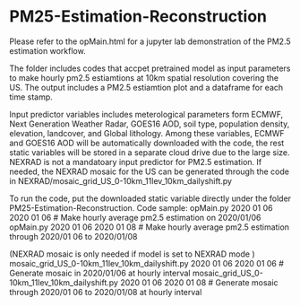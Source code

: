# PM25-Estimation-Reconstruction

Please refer to the opMain.html for a jupyter lab demonstration of the PM2.5 estimation workflow. 


The folder includes codes that accpet pretrained model as input parameters to make hourly pm2.5 estiamtions at 10km spatial resolution covering the US. 
The output includes a PM2.5 estiamtion plot and a dataframe for each time stamp.


Input predictor variables includes meterological parameters form ECMWF, Next Generation Weather Radar, GOES16 AOD, soil type, population density, elevation, 
landcover, and Global lithology. Among these variables, ECMWF and GOES16 AOD will be automatically downloaded with the code, the rest static variables will be stored in a separate cloud drive due to the large size. NEXRAD is not a mandatoary input predictor for PM2.5 estimation. If needed, the NEXRAD mosaic for the US can be generated through the code in NEXRAD/mosaic_grid_US_0-10km_11lev_10km_dailyshift.py



To run the code, put the downloaded static variable directly under the folder PM25-Estimation-Reconstruction.
Code sample:
opMain.py 2020 01 06 2020 01 06   # Make hourly average pm2.5 estimation on 2020/01/06 
opMain.py 2020 01 06 2020 01 08   # Make hourly average pm2.5 estimation through  2020/01 06 to 2020/01/08 

(NEXRAD mosaic is only needed if model is set to NEXRAD mode )
mosaic_grid_US_0-10km_11lev_10km_dailyshift.py 2020 01 06 2020 01 06 # Generate mosaic in 2020/01/06 at hourly interval 
mosaic_grid_US_0-10km_11lev_10km_dailyshift.py 2020 01 06 2020 01 08 # Generate mosaic through 2020/01 06 to 2020/01/08 at hourly interval






